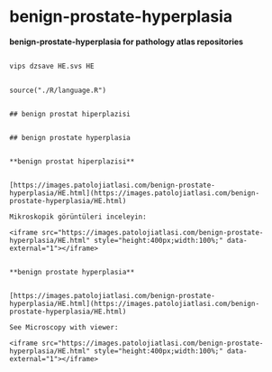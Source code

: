 # benign-prostate-hyperplasia



**benign-prostate-hyperplasia for pathology atlas repositories**




```zsh

vips dzsave HE.svs HE

```




```{r language benign-prostate-hyperplasia, echo=FALSE, include=TRUE}

source("./R/language.R")

```




```{asis, echo = (language == "TR")}

## benign prostat hiperplazisi

```




```{asis, echo = (language == "EN")}

## benign prostate hyperplasia

```




```{asis, echo = (language == "TR")}

**benign prostat hiperplazisi**


[https://images.patolojiatlasi.com/benign-prostate-hyperplasia/HE.html](https://images.patolojiatlasi.com/benign-prostate-hyperplasia/HE.html)

Mikroskopik görüntüleri inceleyin:

<iframe src="https://images.patolojiatlasi.com/benign-prostate-hyperplasia/HE.html" style="height:400px;width:100%;" data-external="1"></iframe>

```




```{asis, echo = (language == "EN")}

**benign prostate hyperplasia**


[https://images.patolojiatlasi.com/benign-prostate-hyperplasia/HE.html](https://images.patolojiatlasi.com/benign-prostate-hyperplasia/HE.html)

See Microscopy with viewer: 

<iframe src="https://images.patolojiatlasi.com/benign-prostate-hyperplasia/HE.html" style="height:400px;width:100%;" data-external="1"></iframe>

```


